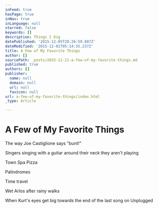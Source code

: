 ```yaml
---
inFeed: true
hasPage: true
inNav: true
inLanguage: null
starred: false
keywords: []
description: Things I Dig
datePublished: '2015-12-05T20:26:59.887Z'
dateModified: '2015-12-01T05:14:35.237Z'
title: A Few of My Favorite Things
author: []
sourcePath: _posts/2015-11-21-a-few-of-my-favorite-things.md
published: true
authors: []
publisher:
  name: null
  domain: null
  url: null
  favicon: null
url: a-few-of-my-favorite-things/index.html
_type: Article

---
```

# A Few of My Favorite Things

The way Joe Castiglione says "bunt!"

Singers singing with a guitar around their neck they aren't playing

Town Spa Pizza

Palindromes

Time travel

Wet Arlos after rainy walks

When Kurt's eyes get big towards the end of the last song on Unplugged